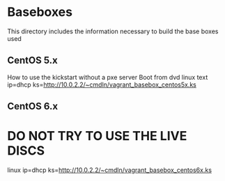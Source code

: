 # Baseboxes
This directory includes the information necessary to build the base boxes used

## CentOS 5.x
How to use the kickstart without a pxe server
Boot from dvd
linux text ip=dhcp ks=http://10.0.2.2/~cmdln/vagrant_basebox_centos5x.ks

## CentOS 6.x
# DO NOT TRY TO USE THE LIVE DISCS
linux ip=dhcp ks=http://10.0.2.2/~cmdln/vagrant_basebox_centos6x.ks
